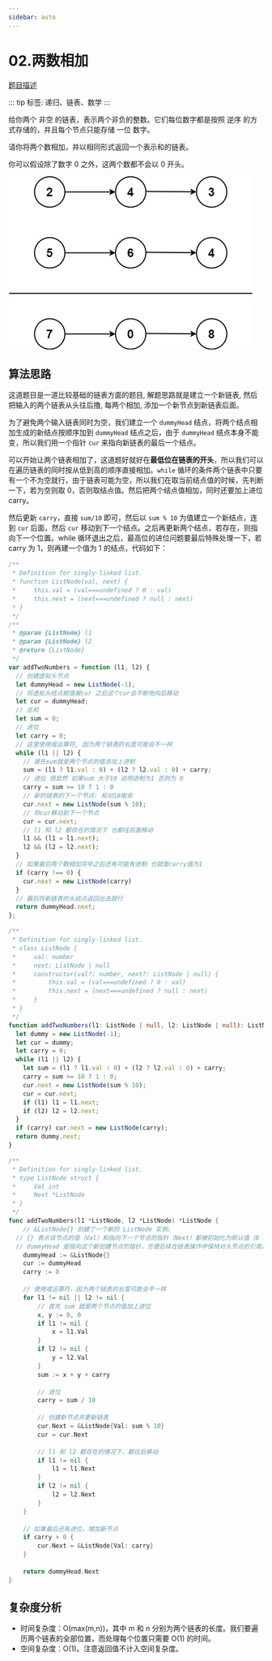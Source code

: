 ```yaml
---
sidebar: auto
---
```


# 02.两数相加
[题目描述](https://leetcode-cn.com/problems/add-two-numbers/)

::: tip
标签: 递归、链表、数学
:::

给你两个 非空 的链表，表示两个非负的整数。它们每位数字都是按照 逆序 的方式存储的，并且每个节点只能存储 一位 数字。

请你将两个数相加，并以相同形式返回一个表示和的链表。

你可以假设除了数字 0 之外，这两个数都不会以 0 开头。

![两数相加](../../images/leetcode/02/01.jpeg)

## 算法思路

这道题目是一道比较基础的链表方面的题目, 解题思路就是建立一个新链表, 然后把输入的两个链表从头往后撸, 每两个相加, 添加一个新节点到新链表后面。

为了避免两个输入链表同时为空，我们建立一个 `dummyHead` 结点，将两个结点相加生成的新结点按顺序加到 `dummyHead` 结点之后，由于 `dummyHead` 结点本身不能变，所以我们用一个指针 `cur` 来指向新链表的最后一个结点。

可以开始让两个链表相加了，这道题好就好在**最低位在链表的开头**，所以我们可以在遍历链表的同时按从低到高的顺序直接相加。`while` 循环的条件两个链表中只要有一个不为空就行，由于链表可能为空，所以我们在取当前结点值的时候，先判断一下，若为空则取 0，否则取结点值。然后把两个结点值相加，同时还要加上进位 carry。

然后更新 `carry`，直接 `sum/10` 即可，然后以 `sum % 10` 为值建立一个新结点，连到 `cur` 后面，然后 `cur` 移动到下一个结点。之后再更新两个结点，若存在，则指向下一个位置。while 循环退出之后，最高位的进位问题要最后特殊处理一下，若 carry 为 1，则再建一个值为 1 的结点，代码如下：

```js []
/**
 * Definition for singly-linked list.
 * function ListNode(val, next) {
 *     this.val = (val===undefined ? 0 : val)
 *     this.next = (next===undefined ? null : next)
 * }
 */
/**
 * @param {ListNode} l1
 * @param {ListNode} l2
 * @return {ListNode}
 */
var addTwoNumbers = function (l1, l2) {
  // 创建虚拟头节点
  let dummyHead = new ListNode(-1);
  // 将虚拟头结点赋值被cur 之后这个cur会不断地向后移动 
  let cur = dummyHead;
  // 总和
  let sum = 0;
  // 进位
  let carry = 0;
  // 这里使用或运算符, 因为两个链表的长度可能会不一样 
  while (l1 || l2) {
    // 首先sum就是两个节点的值添加上进制
    sum = (l1 ? l1.val : 0) + (l2 ? l2.val : 0) + carry;
    // 进位 很显然 如果sum 大于10 说明进制为1 否则为 0
    carry = sum >= 10 ? 1 : 0
    // 新的链表的下一个节点: 和对10取余
    cur.next = new ListNode(sum % 10);
    // 将cur移动到下一个节点
    cur = cur.next;
    // l1 和 l2 都存在的情况下 也都往后面移动
    l1 && (l1 = l1.next);
    l2 && (l2 = l2.next);
  }
  // 如果最后两个数相加完毕之后还有可能有进制 也就是carry值为1
  if (carry !== 0) {
    cur.next = new ListNode(carry)
  }
  // 最后将新链表的头结点返回出去就行
  return dummyHead.next;
}; 
```

```ts
/**
 * Definition for singly-linked list.
 * class ListNode {
 *     val: number
 *     next: ListNode | null
 *     constructor(val?: number, next?: ListNode | null) {
 *         this.val = (val===undefined ? 0 : val)
 *         this.next = (next===undefined ? null : next)
 *     }
 * }
 */
function addTwoNumbers(l1: ListNode | null, l2: ListNode | null): ListNode | null {
  let dummy = new ListNode(-1);
  let cur = dummy;
  let carry = 0;
  while (l1 || l2) {
    let sum = (l1 ? l1.val : 0) + (l2 ? l2.val : 0) + carry;
    carry = sum >= 10 ? 1 : 0;
    cur.next = new ListNode(sum % 10);
    cur = cur.next;
    if (l1) l1 = l1.next;
    if (l2) l2 = l2.next;
  }
  if (carry) cur.next = new ListNode(carry);
  return dummy.next;
}
```


```go
/**
 * Definition for singly-linked list.
 * type ListNode struct {
 *     Val int
 *     Next *ListNode
 * }
 */
func addTwoNumbers(l1 *ListNode, l2 *ListNode) *ListNode {
	// &ListNode{} 创建了一个新的 ListNode 实例，
  // {} 表示该节点的值（Val）和指向下一个节点的指针（Next）都被初始化为默认值（0 和 nil）。
  // dummyHead 是指向这个新创建节点的指针，方便后续在链表操作中保持对头节点的引用。
	dummyHead := &ListNode{}
	cur := dummyHead
	carry := 0

	// 使用或运算符，因为两个链表的长度可能会不一样
	for l1 != nil || l2 != nil {
		// 首先 sum 就是两个节点的值加上进位
		x, y := 0, 0
		if l1 != nil {
			x = l1.Val
		}
		if l2 != nil {
			y = l2.Val
		}
		sum := x + y + carry

		// 进位
		carry = sum / 10

		// 创建新节点并更新链表
		cur.Next = &ListNode{Val: sum % 10}
		cur = cur.Next

		// l1 和 l2 都存在的情况下，都往后移动
		if l1 != nil {
			l1 = l1.Next
		}
		if l2 != nil {
			l2 = l2.Next
		}
	}

	// 如果最后还有进位，增加新节点
	if carry > 0 {
		cur.Next = &ListNode{Val: carry}
	}

	return dummyHead.Next
}
```

## 复杂度分析

- 时间复杂度：O(max(m,n))，其中 m 和 n 分别为两个链表的长度。我们要遍历两个链表的全部位置，而处理每个位置只需要 O(1) 的时间。
- 空间复杂度：O(1)。注意返回值不计入空间复杂度。
